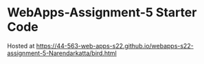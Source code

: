 # WebApps-Assignment-5 Starter Code
Hosted at https://44-563-web-apps-s22.github.io/webapps-s22-assignment-5-Narendarkatta/bird.html
